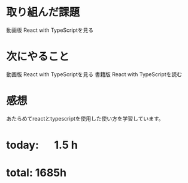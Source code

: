 # 取り組んだ課題
動画版 React with TypeScriptを見る

# 次にやること
動画版 React with TypeScriptを見る 書籍版 React with TypeScriptを読む

# 感想
あたらめてreactとtypescriptを使用した使い方を学習しています。

# today: 　 1.5 h
# total: 1685h